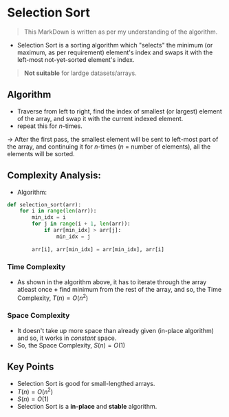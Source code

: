 # Selection Sort
> This MarkDown is written as per my understanding of the algorithm.

- Selection Sort is a sorting algorithm which "selects" the minimum (or maximum, as per requirement) element's index and swaps it with the left-most not-yet-sorted element's index.
> **Not suitable** for lardge datasets/arrays.

## Algorithm
- Traverse from left to right, find the index of smallest (or largest) element of the array, and swap it with the current indexed element.
- repeat this for $n$-times.

$\rightarrow$ After the first pass, the smallest element will be sent to left-most part of the array, and continuing it for $n$-times ($n$ = number of elements), all the elements will be sorted.

## Complexity Analysis:
- Algorithm:
```python
def selection_sort(arr):
    for i in range(len(arr)):
        min_idx = i 
        for j in range(i + 1, len(arr)): 
            if arr[min_idx] > arr[j]: 
                min_idx = j 
                        
        arr[i], arr[min_idx] = arr[min_idx], arr[i]        
```

### Time Complexity
- As shown in the algorithm above, it has to iterate through the array atleast once **+** find minimum from the rest of the array, and so, the Time Complexity, $T(n) = O(n^2)$

### Space Complexity
- It doesn't take up more space than already given (in-place algorithm) and so, it works in $constant$ space.
- So, the Space Complexity, $S(n) = O(1)$

## Key Points
- Selection Sort is good for small-lengthed arrays.
- $T(n) = O(n^2)$
- $S(n) = O(1)$
- Selection Sort is a **in-place** and **stable** algorithm.